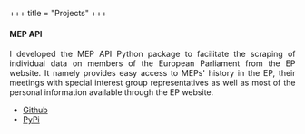 +++
title = "Projects"
+++

#### MEP API
<div style="text-align: justify">
I developed the MEP API Python package to facilitate the scraping of individual data on members of
the European Parliament from the EP website. It namely provides easy access to MEPs' history in the EP,
their meetings with special interest group representatives as well as most of the personal information
available through the EP website.
</div>

- [Github](https://github.com/mgutmann/mep_api)
- [PyPi](https://pypi.org/project/mep-api/)